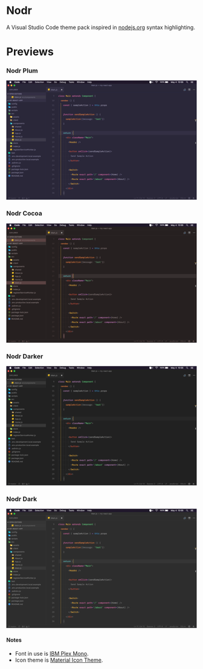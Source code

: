 # Nodr
A Visual Studio Code theme pack inspired in <a href="https://nodejs.org/en/docs/guides/getting-started-guide/">nodejs.org</a> syntax highlighting.

# Previews
### Nodr Plum
<img src="https://raw.githubusercontent.com/samuelbran/Nodr/master/previews/nodr_plum.png">

### Nodr Cocoa
<img src="https://raw.githubusercontent.com/samuelbran/Nodr/master/previews/nodr_darker.png">

### Nodr Darker
<img src="https://raw.githubusercontent.com/samuelbran/Nodr/master/previews/nodr_cocoa.png">

### Nodr Dark
<img src="https://raw.githubusercontent.com/samuelbran/Nodr/master/previews/nodr_dark.png">

#### Notes
- Font in use is <a href="https://github.com/IBM/plex">IBM Plex Mono</a>.
- Icon theme is <a href="https://marketplace.visualstudio.com/items?itemName=PKief.material-icon-theme">Material Icon Theme</a>.
